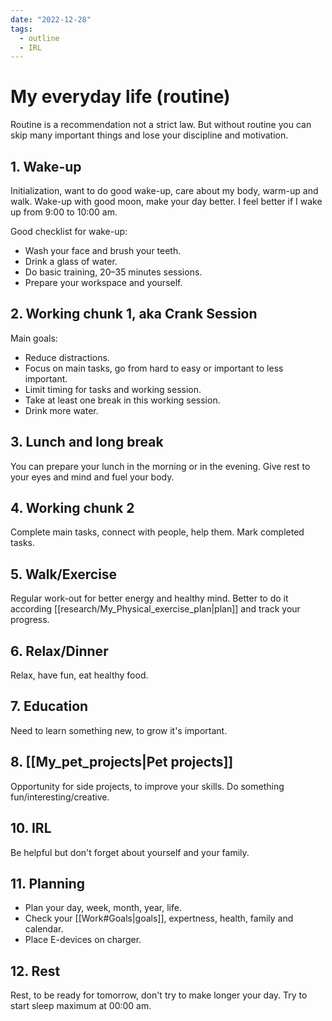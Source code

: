 ```yaml
---
date: "2022-12-28"
tags:
  - outline
  - IRL
---
```


# My everyday life (routine)

Routine is a recommendation not a strict law. But without routine you can skip
many important things and lose your discipline and motivation.

## 1. Wake-up

Initialization, want to do good wake-up, care about my body, warm-up and walk.
Wake-up with good moon, make your day better. I feel better if I wake up from
9:00 to 10:00 am.

Good checklist for wake-up:

- Wash your face and brush your teeth.
- Drink a glass of water.
- Do basic training, 20–35 minutes sessions.
- Prepare your workspace and yourself.

## 2. Working chunk 1, aka Crank Session

Main goals:

- Reduce distractions.
- Focus on main tasks, go from hard to easy or important to less important.
- Limit timing for tasks and working session.
- Take at least one break in this working session.
- Drink more water.

## 3. Lunch and long break

You can prepare your lunch in the morning or in the evening. Give rest to your
eyes and mind and fuel your body.

## 4. Working chunk 2

Complete main tasks, connect with people, help them. Mark completed tasks.

## 5. Walk/Exercise

Regular work-out for better energy and healthy mind. Better to do it according
[[research/My_Physical_exercise_plan|plan]] and track your progress.

## 6. Relax/Dinner

Relax, have fun, eat healthy food.

## 7. Education

Need to learn something new, to grow it's important.

## 8. [[My_pet_projects|Pet projects]]

Opportunity for side projects, to improve your skills. Do something
fun/interesting/creative.

## 10. IRL

Be helpful but don't forget about yourself and your family.

## 11. Planning

- Plan your day, week, month, year, life.
- Check your [[Work#Goals|goals]], expertness, health, family and calendar.
- Place E-devices on charger.

## 12. Rest

Rest, to be ready for tomorrow, don't try to make longer your day. Try to start
sleep maximum at 00:00 am.

